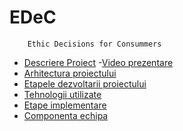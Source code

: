 # EDeC
        Ethic Decisions for Consummers


 - [Descriere 
Proiect](https://github.com/hoenirvili/EDeC/blob/master/doc/EDeC-Raport.md#-1descriere-proiect)
-[Video prezentare](https://vimeo.com/129475186)
 - [Arhitectura 
proiectului](https://github.com/hoenirvili/EDeC/blob/master/doc/Project%20Architecture.md#pagini)
 - [Etapele dezvoltarii 
proiectului](https://github.com/hoenirvili/EDeC/blob/master/doc/EDeC-Raport.md#2-etapele-dezvoltarii-proiectului)
 - [Tehnologii 
utilizate](https://github.com/hoenirvili/EDeC/blob/master/doc/EDeC-Raport.md#1-tehnologii-utilizate)
 - [Etape implementare](https://github.com/hoenirvili/EDeC/blob/master/doc/Project%20Architecture.md#pagini)
 - [Componenta 
echipa](https://github.com/hoenirvili/EDeC/blob/master/doc/Project%20Architecture.md#componenta-echipa)


